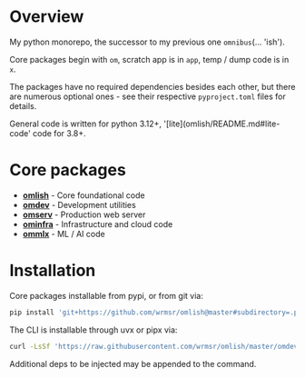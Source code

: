 # Overview

My python monorepo, the successor to my previous one `omnibus`(... 'ish').

Core packages begin with `om`, scratch app is in `app`, temp / dump code is in `x`.

The packages have no required dependencies besides each other, but there are numerous optional ones - see their
respective `pyproject.toml` files for details.

General code is written for python 3.12+, '[lite](omlish/README.md#lite-code' code for 3.8+.

# Core packages

- **[omlish](omlish#readme)** - Core foundational code
- **[omdev](omdev#readme)** - Development utilities
- **[omserv](omserv)** - Production web server
- **[ominfra](ominfra)** - Infrastructure and cloud code
- **[ommlx](ommlx)** - ML / AI code

# Installation

Core packages installable from pypi, or from git via:

```bash
pip install 'git+https://github.com/wrmsr/omlish@master#subdirectory=.pkg/<pkg>'
```

The CLI is installable through uvx or pipx via:

```bash
curl -LsSf 'https://raw.githubusercontent.com/wrmsr/omlish/master/omdev/cli/install.py' | python3 -
```

Additional deps to be injected may be appended to the command.
